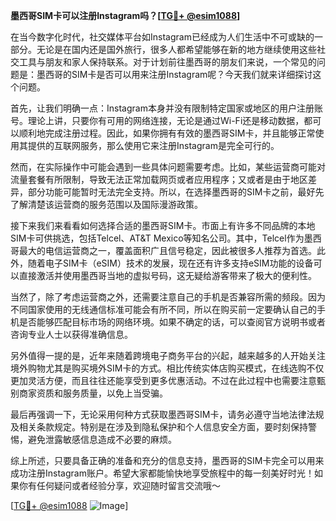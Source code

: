 **墨西哥SIM卡可以注册Instagram吗？[[TG💪+ @esim1088](https://t.me/s/esim1088)]**

在当今数字化时代，社交媒体平台如Instagram已经成为人们生活中不可或缺的一部分。无论是在国内还是国外旅行，很多人都希望能够在新的地方继续使用这些社交工具与朋友和家人保持联系。对于计划前往墨西哥的朋友们来说，一个常见的问题是：墨西哥的SIM卡是否可以用来注册Instagram呢？今天我们就来详细探讨这个问题。

首先，让我们明确一点：Instagram本身并没有限制特定国家或地区的用户注册账号。理论上讲，只要你有可用的网络连接，无论是通过Wi-Fi还是移动数据，都可以顺利地完成注册过程。因此，如果你拥有有效的墨西哥SIM卡，并且能够正常使用其提供的互联网服务，那么使用它来注册Instagram是完全可行的。

然而，在实际操作中可能会遇到一些具体问题需要考虑。比如，某些运营商可能对流量套餐有所限制，导致无法正常加载网页或者应用程序；又或者是由于地区差异，部分功能可能暂时无法完全支持。所以，在选择墨西哥的SIM卡之前，最好先了解清楚该运营商的服务范围以及国际漫游政策。

接下来我们来看看如何选择合适的墨西哥SIM卡。市面上有许多不同品牌的本地SIM卡可供挑选，包括Telcel、AT&T Mexico等知名公司。其中，Telcel作为墨西哥最大的电信运营商之一，覆盖面积广且信号稳定，因此被很多人推荐为首选。此外，随着电子SIM卡（eSIM）技术的发展，现在还有许多支持eSIM功能的设备可以直接激活并使用墨西哥当地的虚拟号码，这无疑给游客带来了极大的便利性。

当然了，除了考虑运营商之外，还需要注意自己的手机是否兼容所需的频段。因为不同国家使用的无线通信标准可能会有所不同，所以在购买前一定要确认自己的手机是否能够匹配目标市场的网络环境。如果不确定的话，可以查阅官方说明书或者咨询专业人士以获得准确信息。

另外值得一提的是，近年来随着跨境电子商务平台的兴起，越来越多的人开始关注境外购物尤其是购买境外SIM卡的方式。相比传统实体店购买模式，在线选购不仅更加灵活方便，而且往往还能享受到更多优惠活动。不过在此过程中也需要注意甄别商家资质和服务质量，以免上当受骗。

最后再强调一下，无论采用何种方式获取墨西哥SIM卡，请务必遵守当地法律法规及相关条款规定。特别是在涉及到隐私保护和个人信息安全方面，要时刻保持警惕，避免泄露敏感信息造成不必要的麻烦。

综上所述，只要具备正确的准备和充分的信息支持，墨西哥的SIM卡完全可以用来成功注册Instagram账户。希望大家都能愉快地享受旅程中的每一刻美好时光！如果你有任何疑问或者经验分享，欢迎随时留言交流哦～

[[TG💪+ @esim1088](https://t.me/s/esim1088) ![Image](https://i.postimg.cc/4NQfJmqS/Snipaste-2025-05-13-00-14-12.png)]